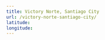 ```yaml
---
title: Victory Norte, Santiago City
url: /victory-norte-santiago-city/
latitude: 
longitude: 
---
```

